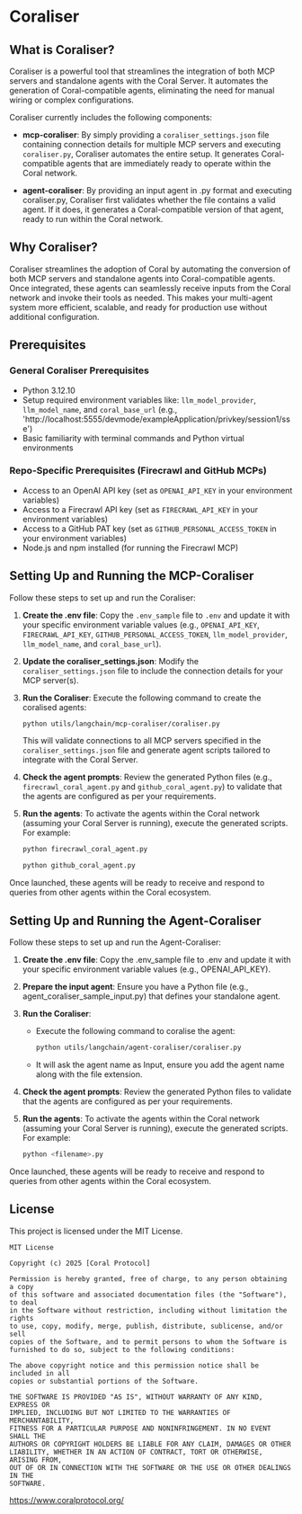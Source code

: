 # Coraliser

## What is Coraliser?

Coraliser is a powerful tool that streamlines the integration of both MCP servers and standalone agents with the Coral Server. It automates the generation of Coral-compatible agents, eliminating the need for manual wiring or complex configurations.

Coraliser currently includes the following components:

- **mcp-coraliser**: By simply providing a `coraliser_settings.json` file containing connection details for multiple MCP servers and executing `coraliser.py`, Coraliser automates the entire setup. It generates Coral-compatible agents that are immediately ready to operate within the Coral network.

- **agent-coraliser**: By providing an input agent in .py format and executing coraliser.py, Coraliser first validates whether the file contains a valid agent. If it does, it generates a Coral-compatible version of that agent, ready to run within the Coral network.

## Why Coraliser?

Coraliser streamlines the adoption of Coral by automating the conversion of both MCP servers and standalone agents into Coral-compatible agents. Once integrated, these agents can seamlessly receive inputs from the Coral network and invoke their tools as needed. This makes your multi-agent system more efficient, scalable, and ready for production use without additional configuration.

## Prerequisites

### General Coraliser Prerequisites
- Python 3.12.10
- Setup required environment variables like: `llm_model_provider`, `llm_model_name`, and `coral_base_url` (e.g., 'http://localhost:5555/devmode/exampleApplication/privkey/session1/sse')
- Basic familiarity with terminal commands and Python virtual environments

### Repo-Specific Prerequisites (Firecrawl and GitHub MCPs)
- Access to an OpenAI API key (set as `OPENAI_API_KEY` in your environment variables)
- Access to a Firecrawl API key (set as `FIRECRAWL_API_KEY` in your environment variables)
- Access to a GitHub PAT key (set as `GITHUB_PERSONAL_ACCESS_TOKEN` in your environment variables)
- Node.js and npm installed (for running the Firecrawl MCP)

## Setting Up and Running the MCP-Coraliser

Follow these steps to set up and run the Coraliser:

1. **Create the .env file**: Copy the `.env_sample` file to `.env` and update it with your specific environment variable values (e.g., `OPENAI_API_KEY`, `FIRECRAWL_API_KEY`, `GITHUB_PERSONAL_ACCESS_TOKEN`, `llm_model_provider`, `llm_model_name`, and `coral_base_url`).

2. **Update the coraliser_settings.json**: Modify the `coraliser_settings.json` file to include the connection details for your MCP server(s).

3. **Run the Coraliser**: Execute the following command to create the coralised agents:
   ```bash
   python utils/langchain/mcp-coraliser/coraliser.py
   ```
   This will validate connections to all MCP servers specified in the `coraliser_settings.json` file and generate agent scripts tailored to integrate with the Coral Server.

4. **Check the agent prompts**: Review the generated Python files (e.g., `firecrawl_coral_agent.py` and `github_coral_agent.py`) to validate that the agents are configured as per your requirements.

5. **Run the agents**: To activate the agents within the Coral network (assuming your Coral Server is running), execute the generated scripts. For example:
   ```bash
   python firecrawl_coral_agent.py
   ```
   ```bash
   python github_coral_agent.py
   ```

Once launched, these agents will be ready to receive and respond to queries from other agents within the Coral ecosystem.

## Setting Up and Running the Agent-Coraliser
Follow these steps to set up and run the Agent-Coraliser:

1. **Create the .env file**: Copy the .env_sample file to .env and update it with your specific environment variable values (e.g., OPENAI_API_KEY).

2. **Prepare the input agent**: Ensure you have a Python file (e.g., agent_coraliser_sample_input.py) that defines your standalone agent.

3. **Run the Coraliser**: 
   - Execute the following command to coralise the agent: 
      ```bash
      python utils/langchain/agent-coraliser/coraliser.py
      ```
   - It will ask the agent name as Input, ensure you add the agent name along with the file extension.

4. **Check the agent prompts**: Review the generated Python files to validate that the agents are configured as per your requirements.

5. **Run the agents**: To activate the agents within the Coral network (assuming your Coral Server is running), execute the generated scripts. For example:
   ```bash
   python <filename>.py
   ```

Once launched, these agents will be ready to receive and respond to queries from other agents within the Coral ecosystem.

## License

This project is licensed under the MIT License.

```
MIT License

Copyright (c) 2025 [Coral Protocol]

Permission is hereby granted, free of charge, to any person obtaining a copy
of this software and associated documentation files (the "Software"), to deal
in the Software without restriction, including without limitation the rights
to use, copy, modify, merge, publish, distribute, sublicense, and/or sell
copies of the Software, and to permit persons to whom the Software is
furnished to do so, subject to the following conditions:

The above copyright notice and this permission notice shall be included in all
copies or substantial portions of the Software.

THE SOFTWARE IS PROVIDED "AS IS", WITHOUT WARRANTY OF ANY KIND, EXPRESS OR
IMPLIED, INCLUDING BUT NOT LIMITED TO THE WARRANTIES OF MERCHANTABILITY,
FITNESS FOR A PARTICULAR PURPOSE AND NONINFRINGEMENT. IN NO EVENT SHALL THE
AUTHORS OR COPYRIGHT HOLDERS BE LIABLE FOR ANY CLAIM, DAMAGES OR OTHER
LIABILITY, WHETHER IN AN ACTION OF CONTRACT, TORT OR OTHERWISE, ARISING FROM,
OUT OF OR IN CONNECTION WITH THE SOFTWARE OR THE USE OR OTHER DEALINGS IN THE
SOFTWARE.
```

https://www.coralprotocol.org/

